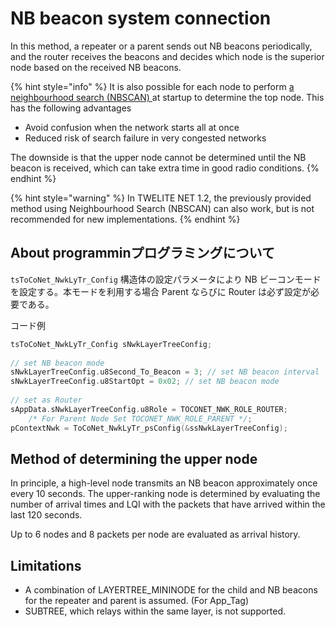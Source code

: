 # NB beacon system connection

In this method, a repeater or a parent sends out NB beacons periodically, and the router receives the beacons and decides which node is the superior node based on the received NB beacons.

{% hint style="info" %}
It is also possible for each node to perform [a neighbourhood search (NBSCAN) ](../../../twelite-net-api-rifurensu/mojru-raiburari/nb-scan.md)at startup to determine the top node. This has the following advantages

* Avoid confusion when the network starts all at once
* Reduced risk of search failure in very congested networks

The downside is that the upper node cannot be determined until the NB beacon is received, which can take extra time in good radio conditions.
{% endhint %}

{% hint style="warning" %}
In TWELITE NET 1.2, the previously provided method using Neighbourhood Search (NBSCAN) can also work, but is not recommended for new implementations.
{% endhint %}

## About programminプログラミングについて

`tsToCoNet_NwkLyTr_Config` 構造体の設定パラメータにより NB ビーコンモードを設定する。本モードを利用する場合 Parent ならびに Router は必ず設定が必要である。

コード例

```c
tsToCoNet_NwkLyTr_Config sNwkLayerTreeConfig;
  
// set NB beacon mode
sNwkLayerTreeConfig.u8Second_To_Beacon = 3; // set NB beacon interval
sNwkLayerTreeConfig.u8StartOpt = 0x02; // set NB beacon mode
  
// set as Router
sAppData.sNwkLayerTreeConfig.u8Role = TOCONET_NWK_ROLE_ROUTER;
    /* For Parent Node Set TOCONET_NWK_ROLE_PARENT */;
pContextNwk = ToCoNet_NwkLyTr_psConfig(&ssNwkLayerTreeConfig);
```

## Method of determining the upper node

In principle, a high-level node transmits an NB beacon approximately once every 10 seconds. The upper-ranking node is determined by evaluating the number of arrival times and LQI with the packets that have arrived within the last 120 seconds.

Up to 6 nodes and 8 packets per node are evaluated as arrival history.

## Limitations

* A combination of LAYERTREE_MININODE for the child and NB beacons for the repeater and parent is assumed. (For App_Tag)
* SUBTREE, which relays within the same layer, is not supported.
